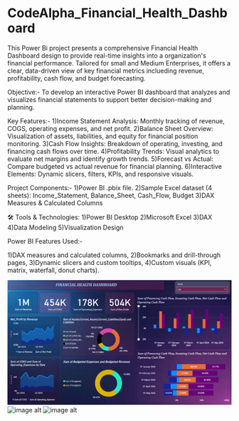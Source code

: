 # CodeAlpha_Financial_Health_Dashboard
This Power Bi project presents a comprehensive Financial Health Dashboard design to provide real-time insights into a organization's financial performance. Tailored for small and Medium Enterprises, it offers a clear, data-driven view of key financial metrics inclueding revenue, profitability, cash flow, and budget forecasting.

Objective:-
To develop an interactive Power BI dashboard that analyzes and visualizes financial statements to support better decision-making and planning.

Key Features:-
1)Income Statement Analysis: Monthly tracking of revenue, COGS, operating expenses, and net profit.
2)Balance Sheet Overview: Visualization of assets, liabilities, and equity for financial position monitoring.
3)Cash Flow Insights: Breakdown of operating, investing, and financing cash flows over time.
4)Profitability Trends: Visual analytics to evaluate net margins and identify growth trends.
5)Forecast vs Actual: Compare budgeted vs actual revenue for financial planning.
6)Interactive Elements: Dynamic slicers, filters, KPIs, and responsive visuals.

Project Components:-
1)Power BI .pbix file.
2)Sample Excel dataset (4 sheets): Income_Statement, Balance_Sheet, Cash_Flow, Budget
3)DAX Measures & Calculated Columns

🛠️ Tools & Technologies:
1)Power BI Desktop
2)Microsoft Excel
3)DAX
4)Data Modeling
5)Visualization Design

Power BI Features Used:-

1)DAX measures and calculated columns,
2)Bookmarks and drill-through pages,
3)Dynamic slicers and custom tooltips,
4)Custom visuals (KPI, matrix, waterfall, donut charts).

![image alt](https://github.com/Gaurabhsaha/CodeAlpha_Financial_Health_Dashboard/blob/a42ae13dd2ea18422418d3dcfc1184458928c859/Screenshot%20(27).png)
![image alt]()
![image alt]()
